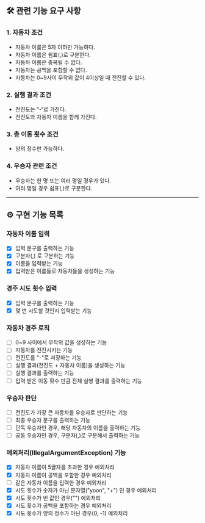 ## 🛠 관련 기능 요구 사항
### 1. 자동차 조건
- 자동차 이름은 5자 이하만 가능하다.
- 자동차 이름은 쉼표(,)로 구분한다.
- 자동차 이름은 중복될 수 없다.
- 자동차는 공백을 포함할 수 없다.
- 자동차는 0~9사이 무작위 값이 4이상일 때 전진할 수 있다.

### 2. 실행 결과 조건
- 전진도는 “-“로 가진다.
- 전진도와 자동차 이름을 함께 가진다.

### 3. 총 이동 횟수 조건
- 양의 정수만 가능하다.

### 4. 우승자 관련 조건
- 우승자는 한 명 또는 여러 명일 경우가 있다.
- 여러 명일 경우 쉼표(,)로 구분한다.

---

## ⚙️ 구현 기능 목록
### 자동차 이름 입력
- [x] 입력 문구를 출력하는 기능
- [x] 구분자(,) 로 구분하는 기능
- [x] 이름을 입력받는 기능
- [x] 입력받은 이름들로 자동차들을 생성하는 기능
### 경주 시도 횟수 입력
- [x] 입력 문구를 출력하는 기능
- [x] 몇 번 시도할 것인지 입력받는 기능
### 자동차 경주 로직
- [ ] 0~9 사이에서 무작위 값을 생성하는 기능
- [ ] 자동차를 전진시키는 기능
- [ ] 전진도를 "-"로 저장하는 기능
- [ ] 실행 결과(전진도 + 자동차 이름)을 생성하는 기능
- [ ] 실행 결과를 출력하는 기능
- [ ] 입력 받은 이동 횟수 만큼 전체 실행 결과를 출력하는 기능
### 우승자 판단
- [ ] 전진도가 가장 큰 자동차를 우승자로 판단하는 기능
- [ ] 최종 우승자 문구를 출력하는 기능
- [ ] 단독 우승자인 경우, 해당 자동차의 이름을 출력하는 기능
- [ ] 공동 우승자인 경우, 구분자(,)로 구분해서 출력하는 기능
### 예외처리(IllegalArgumentException) 기능
- [x] 자동차 이름이 5글자를 초과한 경우 예외처리
- [x] 자동차 이름이 공백을 포함한 경우 예외처리
- [ ] 같은 자동차 이름을 입력한 경우 예외처리
- [x] 시도 횟수가 숫자가 아닌 문자열("yoon", "+") 인 경우 예외처리
- [x] 시도 횟수가 빈 값인 경우("") 예외처리
- [x] 시도 횟수가 공백을 포함하는 경우 예외처리
- [x] 시도 횟수가 양의 정수가 아닌 경우(0, -1) 예외처리